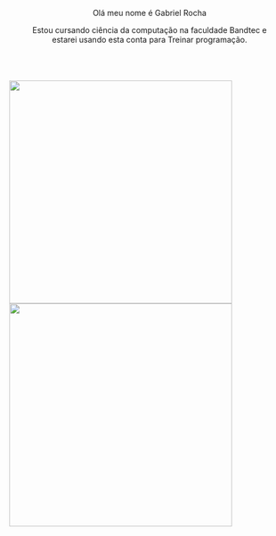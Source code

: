 








<div>
  <p align="center">
    Olá meu nome é Gabriel Rocha
  </p>
  <p align="center">
    Estou cursando ciência da computação na faculdade Bandtec e<br> estarei usando esta conta para Treinar programação.
  </p>
</div>
<br>
<br>
<br>

<div>

<img width="400px" src="https://github-readme-stats.vercel.app/api?username=Gabriel-R-Pontes&show_icons=true&theme=shades-of-purple">
<img width="400px" src="https://github-readme-stats.vercel.app/api/top-langs/?username=Gabriel-R-Pontes&layout=compact&theme=shades-of-purple">

</div>










